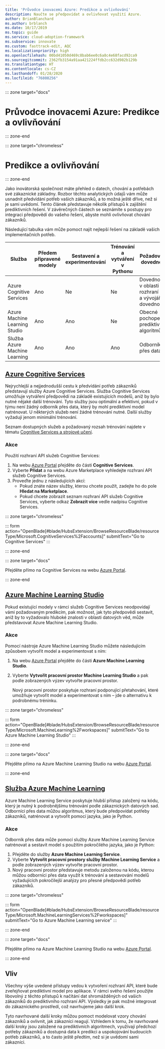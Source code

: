 ```yaml
---
title: 'Průvodce inovacemi Azure: Predikce a ovlivňování'
description: Naučte se předpovídat a ovlivňovat využití Azure.
author: BrianBlanchard
ms.author: brblanch
ms.date: 10/17/2019
ms.topic: guide
ms.service: cloud-adoption-framework
ms.subservice: innovate
ms.custom: fasttrack-edit, AQC
ms.localizationpriority: high
ms.openlocfilehash: 00bd41050d469c8bab6ee0c6a8c4e68facd92ca9
ms.sourcegitcommit: 2362fb3154a91aa421224ffdb2cc632d982b129b
ms.translationtype: HT
ms.contentlocale: cs-CZ
ms.lasthandoff: 01/28/2020
ms.locfileid: "76808256"
---
```

::: zone target="docs"

# <a name="azure-innovation-guide-predict-and-influence"></a>Průvodce inovacemi Azure: Predikce a ovlivňování

::: zone-end

::: zone target="chromeless"

# <a name="predict-and-influence"></a>Predikce a ovlivňování

::: zone-end

Jako inovátorská společnost máte přehled o datech, chování a potřebách své zákaznické základny. Rozbor těchto analytických údajů vám může usnadnit předvídání potřeb vašich zákazníků, a to možná ještě dříve, než si je sami uvědomí. Tento článek představuje několik přístupů k zajištění prediktivních řešení. V závěrečných částech se seznámíte s postupy pro integraci předpovědí do vašeho řešení, abyste mohli ovlivňovat chování zákazníků.

Následující tabulka vám může pomoct najít nejlepší řešení na základě vašich implementačních potřeb.

|Služba  |Předem připravené modely  |Sestavení a experimentování  |Trénování a vytváření v Pythonu|Požadované dovednosti|
|---------|---------|---------|---------|---------|
|Azure Cognitive Services|Ano|Ne|Ne|Dovednosti v oblasti rozhraní API a vývojářské dovednosti|
|Azure Machine Learning Studio|Ano|Ano|Ne|Obecné pochopení prediktivních algoritmů|
|Služba Azure Machine Learning|Ano|Ano|Ano|Odborník přes data|

## <a name="azure-cognitive-servicestabcognitiveservices"></a>[Azure Cognitive Services](#tab/CognitiveServices)

Nejrychlejší a nejjednodušší cestu k předvídání potřeb zákazníků představují služby Azure Cognitive Services. Služba Cognitive Services umožňuje vytváření předpovědí na základě existujících modelů, aniž by bylo nutné nějaké další trénování. Tyto služby jsou optimální a efektivní, pokud v týmu není žádný odborník přes data, který by mohl prediktivní model natrénovat. U některých služeb není žádné trénování nutné. Další služby vyžadují jenom minimální trénování.

Seznam dostupných služeb a požadovaný rozsah trénování najdete v tématu [Cognitive Services a strojové učení](https://docs.microsoft.com/azure/cognitive-services/cognitive-services-and-machine-learning#service-requirements-for-the-data-model).

### <a name="action"></a>Akce

Použití rozhraní API služeb Cognitive Services:

1. Na webu [Azure Portal](https://portal.azure.com/#blade/HubsExtension/BrowseResourceBlade/resourceType/Microsoft.CognitiveServices%2Faccounts) přejděte do části **Cognitive Services**.
2. Vyberte **Přidat** a na webu Azure Marketplace vyhledejte rozhraní API služeb Cognitive Services.
3. Proveďte jednu z následujících akcí:
   - Pokud znáte název služby, kterou chcete použít, zadejte ho do pole **Hledat na Marketplace**.
   - Pokud chcete zobrazit seznam rozhraní API služeb Cognitive Services, vyberte odkaz **Zobrazit více** vedle nadpisu Cognitive Services.

::: zone target="chromeless"

<!-- markdownlint-disable DOCSMD001 -->

::: form action="OpenBlade[#blade/HubsExtension/BrowseResourceBlade/resourceType/Microsoft.CognitiveServices%2Faccounts]" submitText="Go to Cognitive Services" :::

<!-- markdownlint-enable DOCSMD001 -->

::: zone-end

::: zone target="docs"

Přejděte přímo na Cognitive Services na webu [Azure Portal](https://portal.azure.com/#blade/HubsExtension/BrowseResourceBlade/resourceType/Microsoft.CognitiveServices%2Faccounts).

::: zone-end

## <a name="azure-machine-learning-studiotabmachinelearningstudio"></a>[Azure Machine Learning Studio](#tab/MachineLearningStudio)

Pokud existující modely v rámci služeb Cognitive Services neodpovídají vámi požadovaným predikcím, pak možnost, jak tyto předpovědi sestavit, aniž by to vyžadovalo hluboké znalosti v oblasti datových věd, může představovat Azure Machine Learning Studio.

<!-- markdownlint-disable MD024 -->

### <a name="action"></a>Akce

Pomocí nástroje Azure Machine Learning Studio můžete následujícím způsobem vytvořit model a experimentovat s ním:

1. Na webu [Azure Portal](https://portal.azure.com/#blade/HubsExtension/BrowseResourceBlade/resourceType/Microsoft.MachineLearning%2Fworkspaces) přejděte do části **Azure Machine Learning Studio**.
2. Vyberte **Vytvořit pracovní prostor Machine Learning Studio** a pak podle zobrazených výzev vytvořte pracovní prostor.

   Nový pracovní prostor poskytuje rozhraní podporující přetahování, které umožňuje vytvořit model a experimentovat s ním – jde o alternativu k podrobnému tréninku.

::: zone target="chromeless"

<!-- markdownlint-disable DOCSMD001 -->

::: form action="OpenBlade[#blade/HubsExtension/BrowseResourceBlade/resourceType/Microsoft.MachineLearning%2Fworkspaces]" submitText="Go to Azure Machine Learning Studio" :::

<!-- markdownlint-enable DOCSMD001 -->

::: zone-end

::: zone target="docs"

Přejděte přímo na Azure Machine Learning Studio na webu [Azure Portal](https://portal.azure.com/#blade/HubsExtension/BrowseResourceBlade/resourceType/Microsoft.MachineLearning%2Fworkspaces).

::: zone-end

## <a name="azure-machine-learning-servicetabmachinelearningservice"></a>[Služba Azure Machine Learning](#tab/MachineLearningService)

Azure Machine Learning Service poskytuje hlubší přístup založený na kódu, který je nutný k podrobnějšímu trénování podle zákaznických datových sad. Odborníci přes data můžou algoritmus, který bude předpovídat potřeby zákazníků, natrénovat a vytvořit pomocí jazyka, jako je Python.

### <a name="action"></a>Akce

Odborník přes data může pomocí služby Azure Machine Learning Service natrénovat a sestavit model s použitím pokročilého jazyka, jako je Python:

1. Přejděte do služby **Azure Machine Learning Service**.
2. Vyberte **Vytvořit pracovní prostory služby Machine Learning Service** a podle zobrazených výzev vytvořte pracovní prostor.
3. Nový pracovní prostor představuje metodu založenou na kódu, kterou můžou odborníci přes data využít k trénování a sestavování modelů vyžadujících pokročilejší analýzy pro přesné předpovědi potřeb zákazníků.

::: zone target="chromeless"

<!-- markdownlint-disable DOCSMD001 -->

::: form action="OpenBlade[#blade/HubsExtension/BrowseResourceBlade/resourceType/Microsoft.MachineLearningServices%2Fworkspaces]" submitText="Go to Azure Machine Learning service" :::

<!-- markdownlint-enable DOCSMD001 -->

::: zone-end

::: zone target="docs"

Přejděte přímo na Azure Machine Learning Studio na webu [Azure Portal](https://portal.azure.com/#blade/HubsExtension/BrowseResourceBlade/resourceType/Microsoft.MachineLearningServices%2Fworkspaces).

::: zone-end

## <a name="influence"></a>Vliv

Všechny výše uvedené přístupy vedou k vytvoření rozhraní API, které bude zveřejňovat prediktivní model pro aplikace. V rámci svého řešení použijte libovolný z těchto přístupů k načítání dat shromážděných od vašich zákazníků do prediktivního rozhraní API. Výsledky je pak možné integrovat do zákaznického prostředí, což navrhujeme jako další krok.

Tyto navrhované další kroky můžou pomoct modelovat vzory chování zákazníků a ovlivnit, jak zákazníci reagují. Vzhledem k tomu, že navrhované další kroky jsou založené na prediktivních algoritmech, využívají předchozí potřeby zákazníků a dostupná data k predikci a uspokojování budoucích potřeb zákazníků, a to často ještě předtím, než si je uvědomí sami zákazníci.
